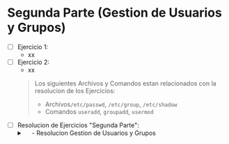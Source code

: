 # Segunda Parte (Gestion de Usuarios y  Grupos)



- [ ] Ejercicio 1:
    - xx
- [ ] Ejercicio 2:
    - xx
    > Los siguientes Archivos y Comandos estan relacionados con la resolucion de los Ejercicios:
    >  - Archivos`/etc/passwd`, `/etc/group`, `/etc/shadow`  </br>
    >  - Comandos `useradd`, `groupadd`, `usermod` </br>
- [ ] Resolucion de Ejercicios "Segunda Parte":
    <details>
        <summary>&emsp; <Mostrar/Ocultar> - Resolucion Gestion de Usuarios y Grupos</summary>
        <div>
            <table>
                <td> <a href="./Resoluciones/2.md">Ver la Resolucion</a></td>
            </table>
        </div>
    </details>
